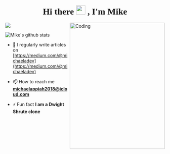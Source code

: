 <h1 style="font-family:script;" align="center"> Hi there <img src="https://github.com/TheDudeThatCode/TheDudeThatCode/blob/master/Assets/Hi.gif" width="29px">
, I'm Mike</h1>
<img align="right" alt="Coding" width="300" height="400" src="https://media.giphy.com/media/Zja3ZqokBBM0dTAa1N/giphy.gif">

<p><img align="center" src="https://github-readme-stats.vercel.app/api/top-langs/?username=Terre8055&layout=compact&theme=dark&hide_border=false" /></p>
<p><img align="center" src="https://github-readme-stats.vercel.app/api?username=Terre8055&show_icons=true&include_all_commits=true&count_private=true&layout=compact&theme=dark&hide_border=false&border_radius=2&hide=contribs" alt="Mike's github stats" /></p>


- 📝 I regularly write articles on [https://medium.com/@michaeladev](https://medium.com/@michaeladev)

- 📫 How to reach me **michaelappiah2018@icloud.com**

- ⚡ Fun fact **I am a Dwight Shrute clone**

